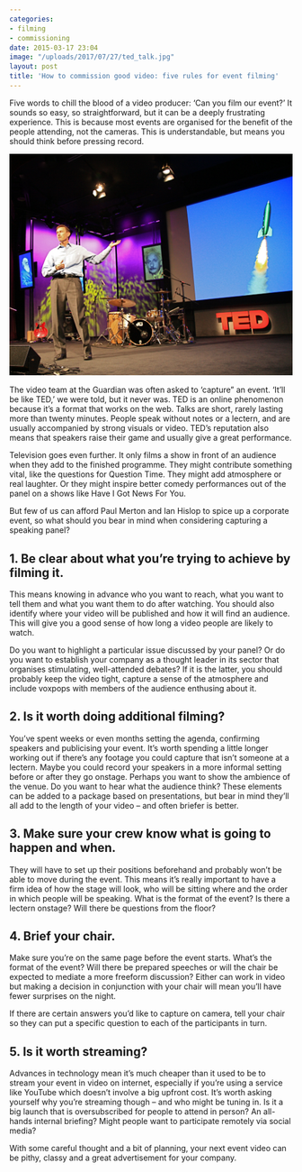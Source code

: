 ```yaml
---
categories:
- filming
- commissioning
date: 2015-03-17 23:04
image: "/uploads/2017/07/27/ted_talk.jpg"
layout: post
title: 'How to commission good video: five rules for event filming'
---
```

Five words to chill the blood of a video producer: ‘Can you film our event?’ It sounds so easy, so straightforward, but it can be a deeply frustrating experience. This is because most events are organised for the benefit of the people attending, not the cameras. This is understandable, but means you should think before pressing record.

![](/uploads/2017/07/18/ted_talk.jpg)

The video team at the Guardian was often asked to ‘capture” an event. ‘It’ll be like TED,’ we were told, but it never was. TED is an online phenomenon because it’s a format that works on the web. Talks are short, rarely lasting more than twenty minutes. People speak without notes or a lectern, and are usually accompanied by strong visuals or video. TED’s reputation also means that speakers raise their game and usually give a great performance.

Television goes even further. It only films a show in front of an audience when they add to the finished programme. They might contribute something vital, like the questions for Question Time. They might add atmosphere or real laughter. Or they might inspire better comedy performances out of the panel on a shows like Have I Got News For You.

But few of us can afford Paul Merton and Ian Hislop to spice up a corporate event, so what should you bear in mind when considering capturing a speaking panel?

## 1. Be clear about what you’re trying to achieve by filming it.

This means knowing in advance who you want to reach, what you want to tell them and what you want them to do after watching. You should also identify where your video will be published and how it will find an audience. This will give you a good sense of how long a video people are likely to watch.

Do you want to highlight a particular issue discussed by your panel? Or do you want to establish your company as a thought leader in its sector that organises stimulating, well-attended debates? If it is the latter, you should probably keep the video tight, capture a sense of the atmosphere and include voxpops with members of the audience enthusing about it.

## 2. Is it worth doing additional filming?

You’ve spent weeks or even months setting the agenda, confirming speakers and publicising your event. It’s worth spending a little longer working out if there’s any footage you could capture that isn’t someone at a lectern. Maybe you could record your speakers in a more informal setting before or after they go onstage. Perhaps you want to show the ambience of the venue. Do you want to hear what the audience think? These elements can be added to a package based on presentations, but bear in mind they’ll all add to the length of your video – and often briefer is better.

## 3. Make sure your crew know what is going to happen and when.

They will have to set up their positions beforehand and probably won’t be able to move during the event. This means it’s really important to have a firm idea of how the stage will look, who will be sitting where and the order in which people will be speaking. What is the format of the event? Is there a lectern onstage? Will there be questions from the floor?

## 4. Brief your chair.

Make sure you’re on the same page before the event starts. What’s the format of the event? Will there be prepared speeches or will the chair be expected to mediate a more freeform discussion? Either can work in video but making a decision in conjunction with your chair will mean you’ll have fewer surprises on the night.

If there are certain answers you’d like to capture on camera, tell your chair so they can put a specific question to each of the participants in turn.

## 5. Is it worth streaming?

Advances in technology mean it’s much cheaper than it used to be to stream your event in video on internet, especially if you’re using a service like YouTube which doesn’t involve a big upfront cost. It’s worth asking yourself why you’re streaming though – and who might be tuning in. Is it a big launch that is oversubscribed for people to attend in person? An all-hands internal briefing? Might people want to participate remotely via social media?

With some careful thought and a bit of planning, your next event video can be pithy, classy and a great advertisement for your company.